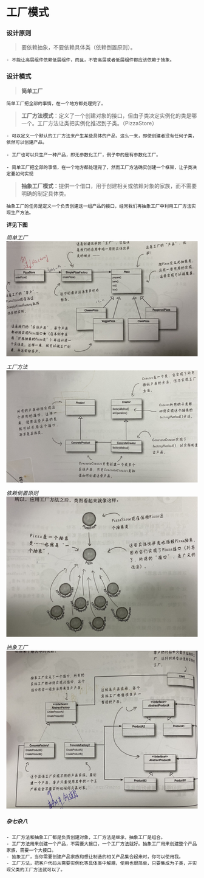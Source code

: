 # 工厂模式

### 设计原则

> 要依赖抽象，不要依赖具体类（依赖倒置原则）。

```
- 不能让高层组件依赖低层组件，而且，不管高层或者低层组件都应该依赖于抽象。
```

### 设计模式

> **简单工厂**

```
简单工厂把全部的事情，在一个地方都处理完了。
```
> **工厂方法模式**：定义了一个创建对象的接口，但由子类决定实例化的类是哪一个。工厂方法让类把实例化推迟到子类。（PizzaStore）

```
- 可以定义一个默认的工厂方法来产生某些具体的产品，这么一来，即使创建者没有任何子类，依然可以创建产品。

- 工厂也可以只生产一种产品，即无参数化工厂，例子中的是有参数化工厂。

- 简单工厂把全部的事情，在一个地方都处理完了，然而工厂方法确实创建一个框架，让子类决定要如何实现
```

> **抽象工厂模式**：提供一个借口，用于创建相关或依赖对象的家族，而不需要明确的制定具体类。

```
抽象工厂的任务是定义一个负责创建这一组产品的接口，经常我们再抽象工厂中利用工厂方法实现生产方法。
```
**详见下图**

*简单工厂*
![结构图](/Resources/02-工厂模式-01.png)

*工厂方法*
![结构图](/Resources/02-工厂模式-02.png)

*依赖倒置原则*
![结构图](/Resources/02-工厂模式-03.png)

*抽象工厂*
![结构图](/Resources/02-工厂模式-04.png)

##### 杂七杂八

```
- 工厂方法和抽象工厂都是负责创建对象，工厂方法是继承，抽象工厂是组合。
- 工厂方法用来创建一个产品，不需要大接口，一个工厂方法就好。抽象工厂用来创建整个产品家族，需要一个大接口。
- 抽象工厂，当你需要创建产品家族和想让制造的相关产品集合起来时，你可以使用我。
- 工厂方法，把客户代码从需要实例化等具体类中解耦，使用也很简单，只要集成为子类，并实现父类的工厂方法就可以了。
```

